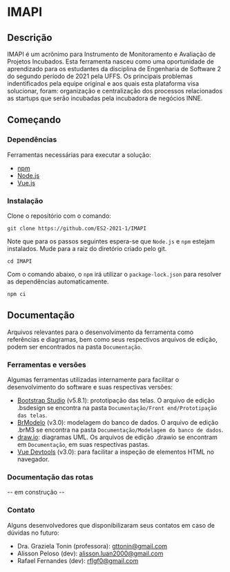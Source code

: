 # IMAPI
## Descrição
IMAPI é um acrônimo para Instrumento de Monitoramento e Avaliação de Projetos Incubados. Esta ferramenta nasceu como uma oportunidade de aprendizado para os estudantes da disciplina de Engenharia de Software 2 do segundo período de 2021 pela UFFS. Os principais problemas indentificados pela equipe original e aos quais esta plataforma visa solucionar, foram: organização e centralização dos processos relacionados as startups que serão incubadas pela incubadora de negócios INNE.
## Começando
### Dependências
Ferramentas necessárias para executar a solução:
- [npm](https://www.npmjs.com/)
- [Node.js](https://nodejs.org/en/)
- [Vue.js](https://vuejs.org/)
### Instalação
Clone o repositório com o comando:
```
git clone https://github.com/ES2-2021-1/IMAPI
```
Note que para os passos seguintes espera-se que `Node.js` e `npm` estejam instalados. Mude para a raiz do diretório criado pelo git.
```
cd IMAPI
```
Com o comando abaixo, o `npm` irá utilizar o `package-lock.json` para resolver as dependências automaticamente.
```
npm ci
```
## Documentação
Arquivos relevantes para o desenvolvimento da ferramenta como referências e diagramas, bem como seus respectivos arquivos de edição, podem ser encontrados na pasta `Documentação`.
### Ferramentas e versões
Algumas ferramentas utilizadas internamente para facilitar o desenvolvimento do software e suas respectivas versões:
- [Bootstrap Studio](https://bootstrapstudio.io/) (v5.8.1): prototipação das telas. O arquivo de edição .bsdesign se encontra na pasta `Documentação/Front end/Prototipação das telas`.
- [BrModelo](http://www.sis4.com/brModelo/) (v3.0): modelagem do banco de dados. O arquivo de edição .brM3 se encontra na pasta `Documentação/Modelagem do banco de dados`.
- [draw.io](https://app.diagrams.net/): diagramas UML. Os arquivos de edição .drawio se encontram em `Documentação`, em suas respectivas pastas.
- [Vue Devtools](https://github.com/vuejs/devtools#vue-devtools) (v3.0): para facilitar a inspeção de elementos HTML no navegador.
### Documentação das rotas
-- em construção --
### Contato
Alguns desenvolvedores que disponibilizaram seus contatos em caso de dúvidas no futuro:
- Dra. Graziela Tonin (professora): gttonin@gmail.com
- Alisson Peloso (dev): alisson.luan2000@gmail.com
- Rafael Fernandes (dev): rflgf0@gmail.com
